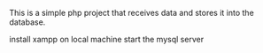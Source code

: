 This is a simple php project that receives data and stores it into the database.


install xampp on local machine
start the mysql server

